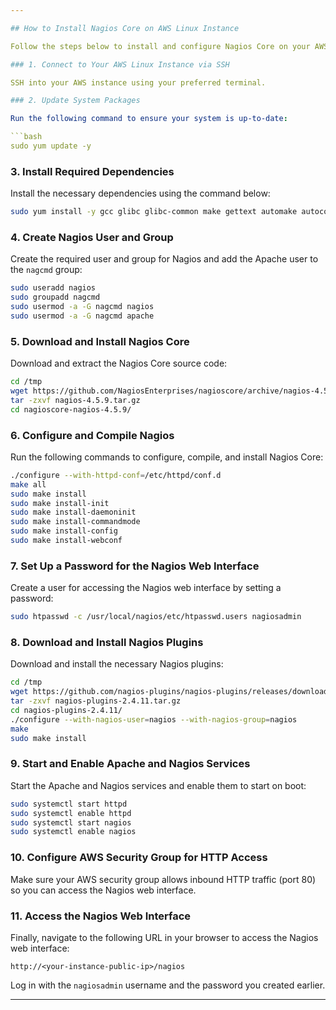 ```yaml
---

## How to Install Nagios Core on AWS Linux Instance

Follow the steps below to install and configure Nagios Core on your AWS Linux instance.

### 1. Connect to Your AWS Linux Instance via SSH

SSH into your AWS instance using your preferred terminal.

### 2. Update System Packages

Run the following command to ensure your system is up-to-date:

```bash
sudo yum update -y
```

### 3. Install Required Dependencies

Install the necessary dependencies using the command below:

```bash
sudo yum install -y gcc glibc glibc-common make gettext automake autoconf wget openssl-devel net-snmp net-snmp-utils httpd php perl gd gd-devel
```

### 4. Create Nagios User and Group

Create the required user and group for Nagios and add the Apache user to the `nagcmd` group:

```bash
sudo useradd nagios
sudo groupadd nagcmd
sudo usermod -a -G nagcmd nagios
sudo usermod -a -G nagcmd apache
```

### 5. Download and Install Nagios Core

Download and extract the Nagios Core source code:

```bash
cd /tmp
wget https://github.com/NagiosEnterprises/nagioscore/archive/nagios-4.5.9.tar.gz
tar -zxvf nagios-4.5.9.tar.gz
cd nagioscore-nagios-4.5.9/
```

### 6. Configure and Compile Nagios

Run the following commands to configure, compile, and install Nagios Core:

```bash
./configure --with-httpd-conf=/etc/httpd/conf.d
make all
sudo make install
sudo make install-init
sudo make install-daemoninit
sudo make install-commandmode
sudo make install-config
sudo make install-webconf
```

### 7. Set Up a Password for the Nagios Web Interface

Create a user for accessing the Nagios web interface by setting a password:

```bash
sudo htpasswd -c /usr/local/nagios/etc/htpasswd.users nagiosadmin
```

### 8. Download and Install Nagios Plugins

Download and install the necessary Nagios plugins:

```bash
cd /tmp
wget https://github.com/nagios-plugins/nagios-plugins/releases/download/release-2.4.11/nagios-plugins-2.4.11.tar.gz
tar -zxvf nagios-plugins-2.4.11.tar.gz
cd nagios-plugins-2.4.11/
./configure --with-nagios-user=nagios --with-nagios-group=nagios
make
sudo make install
```

### 9. Start and Enable Apache and Nagios Services

Start the Apache and Nagios services and enable them to start on boot:

```bash
sudo systemctl start httpd
sudo systemctl enable httpd
sudo systemctl start nagios
sudo systemctl enable nagios
```

### 10. Configure AWS Security Group for HTTP Access

Make sure your AWS security group allows inbound HTTP traffic (port 80) so you can access the Nagios web interface.

### 11. Access the Nagios Web Interface

Finally, navigate to the following URL in your browser to access the Nagios web interface:

```
http://<your-instance-public-ip>/nagios
```

Log in with the `nagiosadmin` username and the password you created earlier.

---
```

